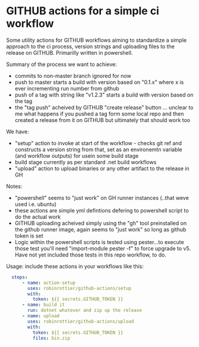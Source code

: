 
# GITHUB actions for a simple ci workflow

Some utility actions for GITHUB workflows aiming to standardize a simple approach to the ci process, version strings and uploading files to the release on GITHUB. Primarilly written in powershell.

Summary of the process we want to achieve:
- commits to non-master branch ignored for now
- push to master starts a build with version based on "0.1.x" where x is ever incrementing run number from github
- push of a tag with string like "v1.2.3" starts a build with version based on the tag
- the "tag push" acheived by GITHUB "create release" button ... unclear to me what happens if you pushed a tag form some local repo and then created a release from it on GITHUB but ultimately that should work too

We have:
- "setup" action to invoke at start of the workflow - checks git ref and constructs a version string from that, set as an environemtn variable (and workflow outputs) for usein some build stage
- build stage currently as per standard .net build workflows
- "upload" action to upload binaries or any other artifact to the release in GH

Notes:
- "powershell" seems to "just work" on GH runner instances (..that weve used i.e. ubuntu)
- these actions are simple yml defintions defering to powershell script to do the actual work
- GITHUB uploading acheived simply using the "gh" tool preinstalled on the github runner image, again seems to "just work" so long as github token is set
- Logic within the powershell scripts is tested using pester...to execute those test you'll need "import-module pester -f" to force upgrade to v5. Have not yet included those tests in this repo workflow, to do.

Usage:
include these actions in your workflows like this:
```yaml
  steps:
      - name: action-setup
        uses: robinrottier/github-actions/setup
        with:
          token: ${{ secrets.GITHUB_TOKEN }}
      - name: build it
        run: dotnet whatever and zip up the release
      - name: upload
        uses: robinrottier/github-actions/upload
        with:
          token: ${{ secrets.GITHUB_TOKEN }}
          files: bin.zip        
```
